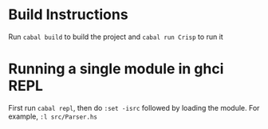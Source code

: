 # Build Instructions

Run `cabal build` to build the project and `cabal run Crisp` to run it

# Running a single module in ghci REPL

First run `cabal repl`, then do `:set -isrc` followed by loading the module. For example, `:l src/Parser.hs`

